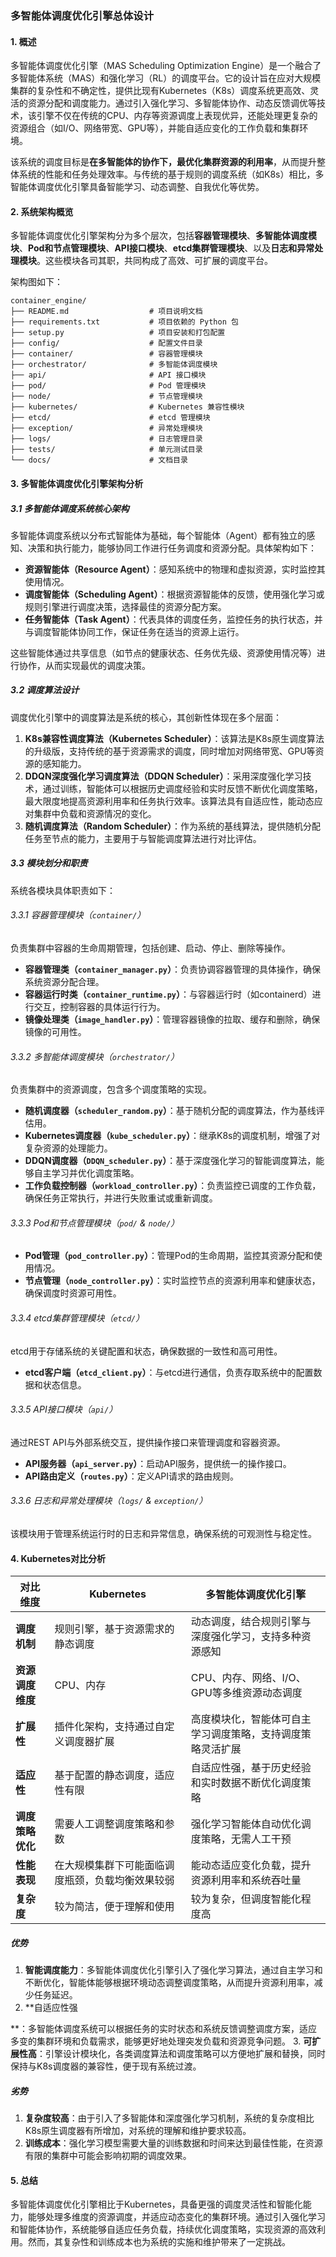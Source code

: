 ### 多智能体调度优化引擎总体设计

#### 1. 概述
多智能体调度优化引擎（MAS Scheduling Optimization Engine）是一个融合了多智能体系统（MAS）和强化学习（RL）的调度平台。它的设计旨在应对大规模集群的复杂性和不确定性，提供比现有Kubernetes（K8s）调度系统更高效、灵活的资源分配和调度能力。通过引入强化学习、多智能体协作、动态反馈调优等技术，该引擎不仅在传统的CPU、内存等资源调度上表现优异，还能处理更复杂的资源组合（如I/O、网络带宽、GPU等），并能自适应变化的工作负载和集群环境。

该系统的调度目标是**在多智能体的协作下，最优化集群资源的利用率**，从而提升整体系统的性能和任务处理效率。与传统的基于规则的调度系统（如K8s）相比，多智能体调度优化引擎具备智能学习、动态调整、自我优化等优势。

#### 2. 系统架构概览
多智能体调度优化引擎架构分为多个层次，包括**容器管理模块**、**多智能体调度模块**、**Pod和节点管理模块**、**API接口模块**、**etcd集群管理模块**、以及**日志和异常处理模块**。这些模块各司其职，共同构成了高效、可扩展的调度平台。

架构图如下：

```
container_engine/
├── README.md                  # 项目说明文档
├── requirements.txt           # 项目依赖的 Python 包
├── setup.py                   # 项目安装和打包配置
├── config/                    # 配置文件目录
├── container/                 # 容器管理模块
├── orchestrator/              # 多智能体调度模块
├── api/                       # API 接口模块
├── pod/                       # Pod 管理模块
├── node/                      # 节点管理模块
├── kubernetes/                # Kubernetes 兼容性模块
├── etcd/                      # etcd 管理模块
├── exception/                 # 异常处理模块
├── logs/                      # 日志管理目录
├── tests/                     # 单元测试目录
└── docs/                      # 文档目录
```

#### 3. 多智能体调度优化引擎架构分析

##### 3.1 多智能体调度系统核心架构
多智能体调度系统以分布式智能体为基础，每个智能体（Agent）都有独立的感知、决策和执行能力，能够协同工作进行任务调度和资源分配。具体架构如下：
- **资源智能体（Resource Agent）**：感知系统中的物理和虚拟资源，实时监控其使用情况。
- **调度智能体（Scheduling Agent）**：根据资源智能体的反馈，使用强化学习或规则引擎进行调度决策，选择最佳的资源分配方案。
- **任务智能体（Task Agent）**：代表具体的调度任务，监控任务的执行状态，并与调度智能体协同工作，保证任务在适当的资源上运行。

这些智能体通过共享信息（如节点的健康状态、任务优先级、资源使用情况等）进行协作，从而实现最优的调度决策。

##### 3.2 调度算法设计
调度优化引擎中的调度算法是系统的核心，其创新性体现在多个层面：
1. **K8s兼容性调度算法（Kubernetes Scheduler）**：该算法是K8s原生调度算法的升级版，支持传统的基于资源需求的调度，同时增加对网络带宽、GPU等资源的感知能力。
2. **DDQN深度强化学习调度算法（DDQN Scheduler）**：采用深度强化学习技术，通过训练，智能体可以根据历史调度经验和实时反馈不断优化调度策略，最大限度地提高资源利用率和任务执行效率。该算法具有自适应性，能动态应对集群中负载和资源情况的变化。
3. **随机调度算法（Random Scheduler）**：作为系统的基线算法，提供随机分配任务至节点的能力，主要用于与智能调度算法进行对比评估。

##### 3.3 模块划分和职责
系统各模块具体职责如下：

###### 3.3.1 容器管理模块（`container/`）
负责集群中容器的生命周期管理，包括创建、启动、停止、删除等操作。
- **容器管理类（`container_manager.py`）**：负责协调容器管理的具体操作，确保系统资源分配合理。
- **容器运行时类（`container_runtime.py`）**：与容器运行时（如containerd）进行交互，控制容器的具体运行行为。
- **镜像处理类（`image_handler.py`）**：管理容器镜像的拉取、缓存和删除，确保镜像的可用性。

###### 3.3.2 多智能体调度模块（`orchestrator/`）
负责集群中的资源调度，包含多个调度策略的实现。
- **随机调度器（`scheduler_random.py`）**：基于随机分配的调度算法，作为基线评估用。
- **Kubernetes调度器（`kube_scheduler.py`）**：继承K8s的调度机制，增强了对复杂资源的处理能力。
- **DDQN调度器（`DDQN_scheduler.py`）**：基于深度强化学习的智能调度算法，能够自主学习并优化调度策略。
- **工作负载控制器（`workload_controller.py`）**：负责监控已调度的工作负载，确保任务正常执行，并进行失败重试或重新调度。

###### 3.3.3 Pod和节点管理模块（`pod/` & `node/`）
- **Pod管理（`pod_controller.py`）**：管理Pod的生命周期，监控其资源分配和使用情况。
- **节点管理（`node_controller.py`）**：实时监控节点的资源利用率和健康状态，确保调度时资源可用性。

###### 3.3.4 etcd集群管理模块（`etcd/`）
etcd用于存储系统的关键配置和状态，确保数据的一致性和高可用性。
- **etcd客户端（`etcd_client.py`）**：与etcd进行通信，负责存取系统中的配置数据和状态信息。

###### 3.3.5 API接口模块（`api/`）
通过REST API与外部系统交互，提供操作接口来管理调度和容器资源。
- **API服务器（`api_server.py`）**：启动API服务，提供统一的操作接口。
- **API路由定义（`routes.py`）**：定义API请求的路由规则。

###### 3.3.6 日志和异常处理模块（`logs/` & `exception/`）
该模块用于管理系统运行时的日志和异常信息，确保系统的可观测性与稳定性。

#### 4. Kubernetes对比分析

| **对比维度**         | **Kubernetes**                                           | **多智能体调度优化引擎**                                    |
|----------------------|--------------------------------------------------------|-------------------------------------------------------------|
| **调度机制**         | 规则引擎，基于资源需求的静态调度                        | 动态调度，结合规则引擎与深度强化学习，支持多种资源感知      |
| **资源调度维度**     | CPU、内存                                               | CPU、内存、网络、I/O、GPU等多维资源动态调度                  |
| **扩展性**           | 插件化架构，支持通过自定义调度器扩展                   | 高度模块化，智能体可自主学习调度策略，支持调度策略灵活扩展  |
| **适应性**           | 基于配置的静态调度，适应性有限                         | 自适应性强，基于历史经验和实时数据不断优化调度策略          |
| **调度策略优化**     | 需要人工调整调度策略和参数                             | 强化学习智能体自动优化调度策略，无需人工干预                 |
| **性能表现**         | 在大规模集群下可能面临调度瓶颈，负载均衡效果较弱        | 能动态适应变化负载，提升资源利用率和系统吞吐量               |
| **复杂度**           | 较为简洁，便于理解和使用                               | 较为复杂，但调度智能化程度高                                 |

##### 优势
1. **智能调度能力**：多智能体调度优化引擎引入了强化学习算法，通过自主学习和不断优化，智能体能够根据环境动态调整调度策略，从而提升资源利用率，减少任务延迟。
2. **自适应性强

**：多智能体调度系统可以根据任务的实时状态和系统反馈调整调度方案，适应多变的集群环境和负载需求，能够更好地处理突发负载和资源竞争问题。
3. **可扩展性高**：引擎设计模块化，各类调度算法和调度策略可以方便地扩展和替换，同时保持与K8s调度器的兼容性，便于现有系统过渡。

##### 劣势
1. **复杂度较高**：由于引入了多智能体和深度强化学习机制，系统的复杂度相比K8s原生调度器有所增加，对系统的理解和维护要求较高。
2. **训练成本**：强化学习模型需要大量的训练数据和时间来达到最佳性能，在资源有限的集群中可能会影响初期的调度效果。

#### 5. 总结
多智能体调度优化引擎相比于Kubernetes，具备更强的调度灵活性和智能化能力，能够处理多维度的资源调度，并适应动态变化的集群环境。通过引入强化学习和智能体协作，系统能够自适应任务负载，持续优化调度策略，实现资源的高效利用。然而，其复杂性和训练成本也为系统的实施和维护带来了一定挑战。